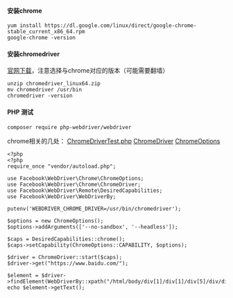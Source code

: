 #### 安装chrome
```
yum install https://dl.google.com/linux/direct/google-chrome-stable_current_x86_64.rpm
google-chrome -version
```
#### 安装chromedriver
[官网下载](https://chromedriver.chromium.org/downloads)，注意选择与chrome对应的版本（可能需要翻墙）
```
unzip chromedriver_linux64.zip
mv chromedriver /usr/bin
chromedriver -version
```
#### PHP 测试
```
composer require php-webdriver/webdriver
```
chrome相关的几处：
[ChromeDriverTest.php](https://github.com/php-webdriver/php-webdriver/blob/main/tests/functional/Chrome/ChromeDriverTest.php)
[ChromeDriver](https://github.com/php-webdriver/php-webdriver/wiki/ChromeDriver)
[ChromeOptions](https://github.com/php-webdriver/php-webdriver/wiki/ChromeOptions)
```
<?php
<?php
require_once "vendor/autoload.php";

use Facebook\WebDriver\Chrome\ChromeOptions;
use Facebook\WebDriver\Chrome\ChromeDriver;
use Facebook\WebDriver\Remote\DesiredCapabilities;
use Facebook\WebDriver\WebDriverBy;

putenv('WEBDRIVER_CHROME_DRIVER=/usr/bin/chromedriver');

$options = new ChromeOptions();
$options->addArguments(['--no-sandbox', '--headless']);

$caps = DesiredCapabilities::chrome();
$caps->setCapability(ChromeOptions::CAPABILITY, $options);

$driver = ChromeDriver::start($caps);
$driver->get("https://www.baidu.com/");

$element = $driver->findElement(WebDriverBy::xpath("/html/body/div[1]/div[1]/div[5]/div/div/div[3]/div/a[1]/div"));
echo $element->getText();
```